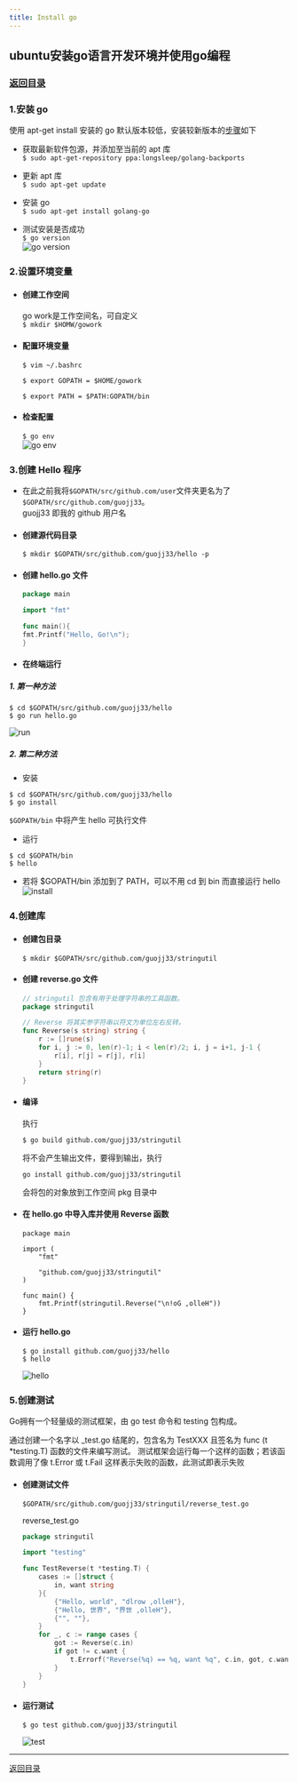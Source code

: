 ```yaml
---
title: Install go
---
```


## ubuntu安装go语言开发环境并使用go编程
### [返回目录](../ServiceComputingOnCloud-Catalog)

### 1.安装 go

使用 apt-get install 安装的 go 默认版本较低，安装较新版本的[步骤](https://github.com/golang/go/wiki/Ubuntu)如下

- 获取最新软件包源，并添加至当前的 apt 库  
`$ sudo apt-get-repository ppa:longsleep/golang-backports`  

- 更新 apt 库  
`$ sudo apt-get update `  

- 安装 go  
`$ sudo apt-get install golang-go`  

- 测试安装是否成功  
`$ go version`  
![go version](2-images/goV.PNG)


### 2.设置环境变量

- #### 创建工作空间
    go work是工作空间名，可自定义    
    `$ mkdir $HOMW/gowork`

- #### 配置环境变量  
    `$ vim ~/.bashrc`  

    `$ export GOPATH = $HOME/gowork`  

    `$ export PATH = $PATH:GOPATH/bin`  

- #### 检查配置
    `$ go env`  
    ![go env](2-images/env.PNG)

### 3.创建 Hello 程序

- 在此之前我将`$GOPATH/src/github.com/user`文件夹更名为了`$GOPATH/src/github.com/guojj33`。  
    guojj33 即我的 github 用户名

- #### 创建源代码目录
    `$ mkdir $GOPATH/src/github.com/guojj33/hello -p`

- #### 创建 hello.go 文件
    ```go
    package main

    import "fmt"

    func main(){
	fmt.Printf("Hello, Go!\n");
    }
    ```

- #### 在终端运行

##### 1. 第一种方法
```
$ cd $GOPATH/src/github.com/guojj33/hello
$ go run hello.go  
```
![run](2-images/run.PNG)

##### 2. 第二种方法
* 安装
```
$ cd $GOPATH/src/github.com/guojj33/hello
$ go install
```
`$GOPATH/bin` 中将产生 hello 可执行文件

* 运行
```
$ cd $GOPATH/bin
$ hello
```

* 若将 $GOPATH/bin 添加到了 PATH，可以不用 cd 到 bin 而直接运行 hello
![install](2-images/install.PNG)

### 4.创建库

- #### 创建包目录
    ```
    $ mkdir $GOPATH/src/github.com/guojj33/stringutil
    ```

- #### 创建 reverse.go 文件
    ```go
    // stringutil 包含有用于处理字符串的工具函数。
    package stringutil

    // Reverse 将其实参字符串以符文为单位左右反转。
    func Reverse(s string) string {
        r := []rune(s)
        for i, j := 0, len(r)-1; i < len(r)/2; i, j = i+1, j-1 {
            r[i], r[j] = r[j], r[i]
        }
        return string(r)
    }   
    ```

- #### 编译
    执行
    ```
    $ go build github.com/guojj33/stringutil
    ```
    将不会产生输出文件，要得到输出，执行
    ```
    go install github.com/guojj33/stringutil
    ```
    会将包的对象放到工作空间 pkg 目录中

- #### 在 hello.go 中导入库并使用 Reverse 函数
    ```
    package main

    import (
        "fmt"

        "github.com/guojj33/stringutil"
    )

    func main() {
        fmt.Printf(stringutil.Reverse("\n!oG ,olleH"))
    }
    ```

- #### 运行 hello.go
    ```
    $ go install github.com/guojj33/hello
    $ hello
    ```
    ![hello](2-images/hello2.PNG)

### 5.创建测试
Go拥有一个轻量级的测试框架，由 go test 命令和 testing 包构成。

通过创建一个名字以 _test.go 结尾的，包含名为 TestXXX 且签名为 func (t *testing.T) 函数的文件来编写测试。 测试框架会运行每一个这样的函数；若该函数调用了像 t.Error 或 t.Fail 这样表示失败的函数，此测试即表示失败

- #### 创建测试文件
    ```
    $GOPATH/src/github.com/guojj33/stringutil/reverse_test.go
    ```

    reverse_test.go  
    ```go
    package stringutil

    import "testing"

    func TestReverse(t *testing.T) {
        cases := []struct {
            in, want string
        }{
            {"Hello, world", "dlrow ,olleH"},
            {"Hello, 世界", "界世 ,olleH"},
            {"", ""},
        }
        for _, c := range cases {
            got := Reverse(c.in)
            if got != c.want {
                t.Errorf("Reverse(%q) == %q, want %q", c.in, got, c.want)
            }
        }
    }
    ```

- #### 运行测试
    ```
    $ go test github.com/guojj33/stringutil
    ```
    ![test](2-images/test.PNG)

---

[返回目录](..//ServiceComputingOnCloud-Catalog)